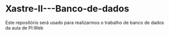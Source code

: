 # Xastre-II---Banco-de-dados
Este repositório será usado para realizarmos o trabalho de banco de dados da aula de PI:Web
